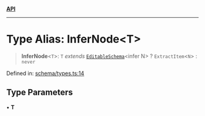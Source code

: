 [**API**](../API.md)

***

# Type Alias: InferNode\<T\>

> **InferNode**\<`T`\>: `T` *extends* [`EditableSchema`](../interfaces/EditableSchema.md)\<infer N\> ? `ExtractItem`\<`N`\> : `never`

Defined in: [schema/types.ts:14](https://github.com/inokawa/edix/blob/6c51a3045dd266d2df11ac3bf40a8c324611c95f/src/core/schema/types.ts#L14)

## Type Parameters

• **T**
